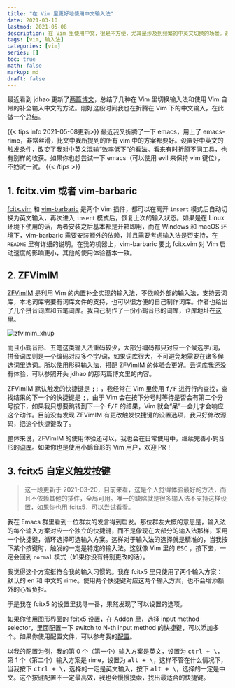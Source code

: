 ```yaml
---
title: "在 Vim 里更好地使用中文输入法"
date: 2021-03-10
lastmod: 2021-05-08
description: 在 Vim 里使用中文，很是不方便，尤其是涉及到频繁的中英文切换的场景。最近尝试了一些解决的方案，在这里总结一下，谈一下我自己的使用体验。我主要使用小鹤双拼，所以文章主要以小鹤双拼的输入舒适度为主，但其他大部分的中文输入方法应该同样适用。
tags: [vim, 输入法]
categories: [vim]
series: []
toc: true
math: false
markup: md
draft: false
---
```


最近看到 jdhao 更新了[两篇](https://jdhao.github.io/2021/02/25/nvim_ime_mode_auto_switch/)[博文](https://jdhao.github.io/2021/02/26/IME_inside_vim/)，总结了几种在 Vim 里切换输入法和使用 Vim 自带的补全输入中文的方法。刚好这段时间我也在折腾在 Vim 下的中文输入，在此做一个总结。

<!--more-->

{{< tips info 2021-05-08更新>}}
最近我又折腾了一下 emacs，用上了 emacs-rime，非常丝滑，比文中我所提到的所有 vim 中的方案都要好。设置好中英文的触发条件，改变了我对中英文混输“效率低下”的看法。看来有时折腾不同工具，也有别样的收获。如果你也想尝试一下 emacs（可以使用 evil 来保持 vim 键位），不妨试一试。
{{< /tips >}}

## 1. fcitx.vim 或者 vim-barbaric

[fcitx.vim]() 和 [vim-barbaric]() 是两个 Vim 插件，都可以在离开 `insert` 模式后自动切换为英文输入，再次进入 `insert` 模式后，恢复上次的输入状态。如果是在 Linux 环境下使用的话，两者安装之后基本都是开箱即用，而在 Windows 和 macOS 环境下，vim-barbaric 需要安装额外的依赖，并且需要考虑输入法是否支持，在 `README` 里有详细的说明。在我的机器上，vim-barbaric 要比 fcitx.vim 对 Vim 启动速度的影响更小，其他的使用体验基本一致。

## 2. ZFVimIM

[ZFVimIM](https://github.com/ZSaberLv0/ZFVimIM) 是利用 Vim 的内置补全实现的输入法，不依赖外部的输入法，支持云词库，本地词库需要有词库文件的支持，也可以很方便的自己制作词库。作者也给出了几个拼音词库和五笔词库。我自己制作了一份小鹤音形的词库，仓库地址在[这里](https://github.com/qdzhang/ZFVimIM_xiaohe)。

![zfvimim_xhup](https://res.cloudinary.com/dny1wymwm/image/upload/v1616246153/zfvimim_xhup_rmlkoj.gif)

而且小鹤音形、五笔这类输入法重码较少，大部分编码都只对应一个候选字/词，拼音词库则是一个编码对应多个字/词，如果词库很大，不可避免地需要在诸多候选词里选词。所以使用形码输入法，搭配 ZFVimIM 的体验会更好。云词库我还没有体验，可以参照开头 jdhao 的那两篇博文里的内容。

ZFVimIM 默认触发的快捷键是 <kbd>;;</kbd> ，我经常在 Vim 里使用 <kbd>f/F</kbd> 进行行内查找，查找结果的下一个的快捷键是 <kbd>;</kbd>，由于 Vim 会在按下分号时等待是否会有第二个分号按下，如果我只想要跳转到下一个 <kbd>f/F</kbd> 的结果，Vim 就会“呆”一会儿才会响应这个动作。目前没有发现 ZFVimIM 有更改触发快捷键的设置选项，我只好修改源码，把这个快捷键改了。

整体来说，ZFVimIM 的使用体验还可以，我也会在日常使用中，继续完善小鹤音形的[词库](https://github.com/qdzhang/ZFVimIM_xiaohe)。如果你也是使用小鹤音形的 Vim 用户，欢迎 PR！

## 3. fcitx5 自定义触发按键

> 这一段更新于 2021-03-20，目前来看，这是个人觉得体验最好的方法，而且不依赖其他的插件，全局可用。唯一的缺陷就是很多输入法不支持这样设置，如果你也用 fcitx5，可以尝试看看。

我在 Emacs 群里看到一位群友的发言得到启发。那位群友大概的意思是，输入法的每个输入方案对应一个独立的快捷键，而不是像现在大部分的输入法那样，采用一个快捷键，循环选择可选输入方案。这样对于输入法的选择就是精准的，当我按下某个按键时，触发的一定是特定的输入法。这就像 Vim 里的 <kbd>ESC</kbd> ，按下去，一定会回到 `normal` 模式（如果你没有特别更改的话）。

我觉得这个方案挺符合我的输入习惯的。我在 fcitx5 里只使用了两个输入方案：默认的 en 和 中文的 rime。使用两个快捷键对应这两个输入方案，也不会增添额外的心智负担。

于是我在 fcitx5 的设置里找寻一番，果然发现了可以设置的选项。

如果你使用图形界面的 fcitx5 设置，在 Addon 里，选择 input method selector，里面配置一下 switch to N-th input method 的快捷键，可以添加多个。如果你使用配置文件，可以参考我的[配置](https://github.com/qdzhang/.dotfiles/blob/e4ffcd251c3e030aa5e832fa8c4845143d0450fd/.config/fcitx5/conf/imselector.conf#L9)。

以我的配置为例，我的第 0 个（第一个）输入方案是英文，设置为 <kbd>ctrl + \\</kbd>，第 1 个（第二个）输入方案是 rime，设置为 <kbd>alt + \\</kbd>，这样不管在什么情况下，当我按下 <kbd>ctrl + \\</kbd>，选择的一定是英文输入，按下 <kbd>alt + \\</kbd>，选择的一定是中文。这个按键配置不一定最高效，我也会慢慢摸索，找出最适合的快捷键。


